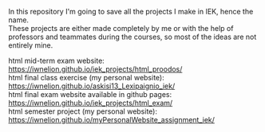 In this repository I'm going to save all the projects I make in IEK, hence the name. <br>
These projects are either made completely by me or with the help of professors and teammates during the courses, so most of the ideas are not entirely mine. <br>

html mid-term exam website: https://iwnelion.github.io/iek_projects/html_proodos/ <br>
html final class exercise (my personal website): https://iwnelion.github.io/askisi13_Lexipaignio_iek/ <br>
html final exam website available in github pages: https://iwnelion.github.io/iek_projects/html_exam/ <br>
html semester project (my personal website): https://iwnelion.github.io/myPersonalWebsite_assignment_iek/ <br>
